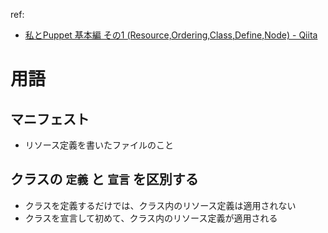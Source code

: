 ref:
* [私とPuppet 基本編 その1 (Resource,Ordering,Class,Define,Node) - Qiita](https://qiita.com/takeuchikzm/items/cfa012571fdedcf0792b)

# 用語

## マニフェスト
* リソース定義を書いたファイルのこと

## クラスの `定義` と `宣言` を区別する
* クラスを定義するだけでは、クラス内のリソース定義は適用されない
* クラスを宣言して初めて、クラス内のリソース定義が適用される
